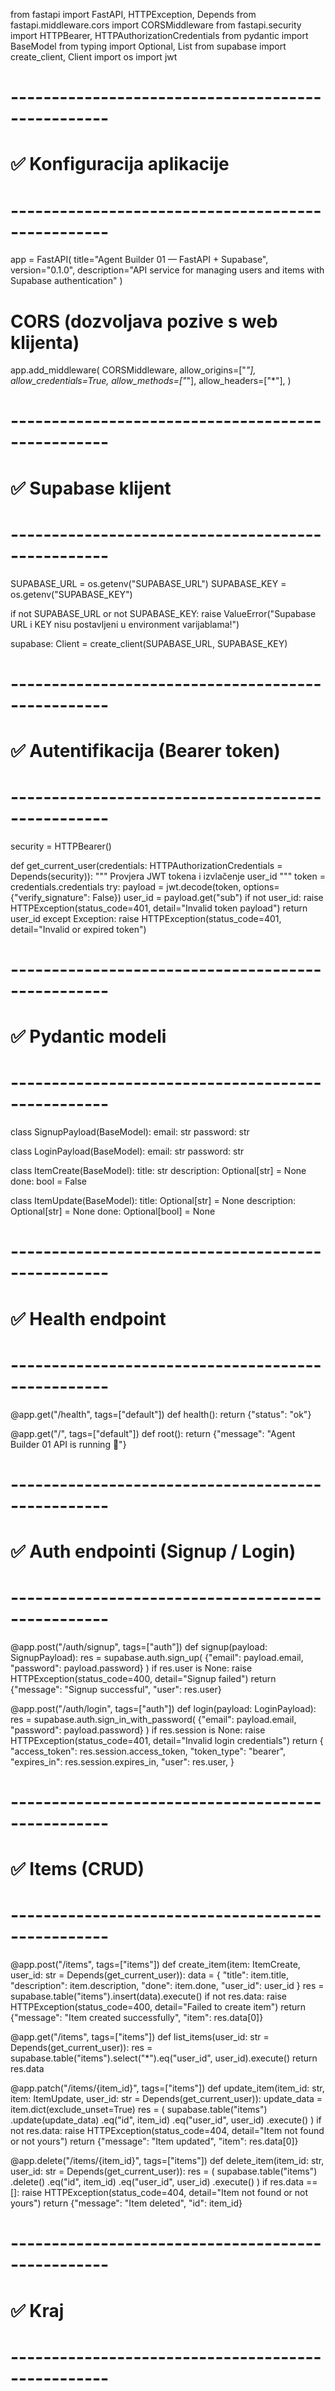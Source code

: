 from fastapi import FastAPI, HTTPException, Depends
from fastapi.middleware.cors import CORSMiddleware
from fastapi.security import HTTPBearer, HTTPAuthorizationCredentials
from pydantic import BaseModel
from typing import Optional, List
from supabase import create_client, Client
import os
import jwt

# --------------------------------------------------
# ✅ Konfiguracija aplikacije
# --------------------------------------------------

app = FastAPI(
    title="Agent Builder 01 — FastAPI + Supabase",
    version="0.1.0",
    description="API service for managing users and items with Supabase authentication"
)

# CORS (dozvoljava pozive s web klijenta)
app.add_middleware(
    CORSMiddleware,
    allow_origins=["*"],
    allow_credentials=True,
    allow_methods=["*"],
    allow_headers=["*"],
)

# --------------------------------------------------
# ✅ Supabase klijent
# --------------------------------------------------

SUPABASE_URL = os.getenv("SUPABASE_URL")
SUPABASE_KEY = os.getenv("SUPABASE_KEY")

if not SUPABASE_URL or not SUPABASE_KEY:
    raise ValueError("Supabase URL i KEY nisu postavljeni u environment varijablama!")

supabase: Client = create_client(SUPABASE_URL, SUPABASE_KEY)

# --------------------------------------------------
# ✅ Autentifikacija (Bearer token)
# --------------------------------------------------

security = HTTPBearer()

def get_current_user(credentials: HTTPAuthorizationCredentials = Depends(security)):
    """
    Provjera JWT tokena i izvlačenje user_id
    """
    token = credentials.credentials
    try:
        payload = jwt.decode(token, options={"verify_signature": False})
        user_id = payload.get("sub")
        if not user_id:
            raise HTTPException(status_code=401, detail="Invalid token payload")
        return user_id
    except Exception:
        raise HTTPException(status_code=401, detail="Invalid or expired token")

# --------------------------------------------------
# ✅ Pydantic modeli
# --------------------------------------------------

class SignupPayload(BaseModel):
    email: str
    password: str

class LoginPayload(BaseModel):
    email: str
    password: str

class ItemCreate(BaseModel):
    title: str
    description: Optional[str] = None
    done: bool = False

class ItemUpdate(BaseModel):
    title: Optional[str] = None
    description: Optional[str] = None
    done: Optional[bool] = None

# --------------------------------------------------
# ✅ Health endpoint
# --------------------------------------------------

@app.get("/health", tags=["default"])
def health():
    return {"status": "ok"}

@app.get("/", tags=["default"])
def root():
    return {"message": "Agent Builder 01 API is running 🚀"}

# --------------------------------------------------
# ✅ Auth endpointi (Signup / Login)
# --------------------------------------------------

@app.post("/auth/signup", tags=["auth"])
def signup(payload: SignupPayload):
    res = supabase.auth.sign_up(
        {"email": payload.email, "password": payload.password}
    )
    if res.user is None:
        raise HTTPException(status_code=400, detail="Signup failed")
    return {"message": "Signup successful", "user": res.user}

@app.post("/auth/login", tags=["auth"])
def login(payload: LoginPayload):
    res = supabase.auth.sign_in_with_password(
        {"email": payload.email, "password": payload.password}
    )
    if res.session is None:
        raise HTTPException(status_code=401, detail="Invalid login credentials")
    return {
        "access_token": res.session.access_token,
        "token_type": "bearer",
        "expires_in": res.session.expires_in,
        "user": res.user,
    }

# --------------------------------------------------
# ✅ Items (CRUD)
# --------------------------------------------------

@app.post("/items", tags=["items"])
def create_item(item: ItemCreate, user_id: str = Depends(get_current_user)):
    data = {
        "title": item.title,
        "description": item.description,
        "done": item.done,
        "user_id": user_id
    }
    res = supabase.table("items").insert(data).execute()
    if not res.data:
        raise HTTPException(status_code=400, detail="Failed to create item")
    return {"message": "Item created successfully", "item": res.data[0]}

@app.get("/items", tags=["items"])
def list_items(user_id: str = Depends(get_current_user)):
    res = supabase.table("items").select("*").eq("user_id", user_id).execute()
    return res.data

@app.patch("/items/{item_id}", tags=["items"])
def update_item(item_id: str, item: ItemUpdate, user_id: str = Depends(get_current_user)):
    update_data = item.dict(exclude_unset=True)
    res = (
        supabase.table("items")
        .update(update_data)
        .eq("id", item_id)
        .eq("user_id", user_id)
        .execute()
    )
    if not res.data:
        raise HTTPException(status_code=404, detail="Item not found or not yours")
    return {"message": "Item updated", "item": res.data[0]}

@app.delete("/items/{item_id}", tags=["items"])
def delete_item(item_id: str, user_id: str = Depends(get_current_user)):
    res = (
        supabase.table("items")
        .delete()
        .eq("id", item_id)
        .eq("user_id", user_id)
        .execute()
    )
    if res.data == []:
        raise HTTPException(status_code=404, detail="Item not found or not yours")
    return {"message": "Item deleted", "id": item_id}

# --------------------------------------------------
# ✅ Kraj
# --------------------------------------------------
